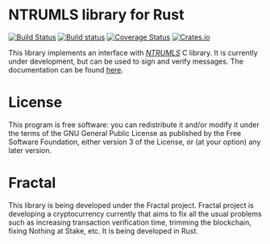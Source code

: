# NTRUMLS library for Rust #

[![Build Status](https://travis-ci.org/FractalGlobal/NTRUMLS-rs.svg?branch=master)](https://travis-ci.org/FractalGlobal/NTRUMLS-rs)
[![Build status](https://ci.appveyor.com/api/projects/status/v3g9ski1wddn2vra?svg=true)](https://ci.appveyor.com/project/Razican/ntrumls-rs)
[![Coverage Status](https://coveralls.io/repos/FractalGlobal/NTRUMLS-rs/badge.svg?branch=master&service=github)](https://coveralls.io/github/FractalGlobal/NTRUMLS-rs?branch=master)
[![Crates.io](https://meritbadge.herokuapp.com/ntrumls)](https://crates.io/crates/ntrumls)

This library implements an interface with
*[NTRUMLS](https://github.com/NTRUOpenSourceProject/NTRUMLS)* C library. It is
currently under development, but can be used to sign and verify messages. The
documentation can be found [here](http://fractal.global/NTRUMLS-rs).

# License #

This program is free software: you can redistribute it and/or modify it under
the terms of the GNU General Public License as published by the Free Software
Foundation, either version 3 of the License, or (at your option) any later
version.

# Fractal #

This library is being developed under the Fractal project. Fractal project is
developing a cryptocurrency currently that aims to fix all the usual problems
such as increasing transaction verification time, trimming the blockchain,
fixing Nothing at Stake, etc. It is being developed in Rust.
